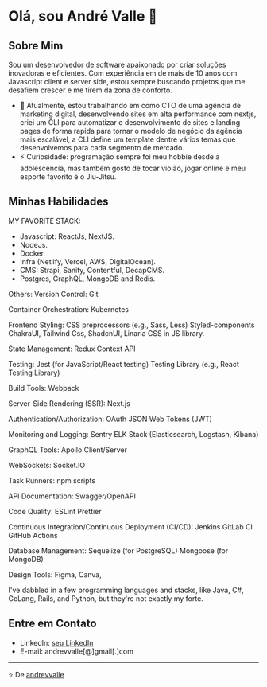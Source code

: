 # Olá, sou André Valle 👋

## Sobre Mim
Sou um desenvolvedor de software apaixonado por criar soluções inovadoras e eficientes. Com experiência em de mais de 10 anos com Javascript client e server side, estou sempre buscando projetos que me desafiem crescer e me tirem da zona de conforto.

- 🔭 Atualmente, estou trabalhando em como CTO de uma agência de marketing digital, desenvolvendo sites em alta performance com nextjs, criei um CLI para automatizar o desenvolvimento de sites e landing pages de forma rapida para tornar o modelo de negócio da agência mais escalável, a CLI define um template dentre vários temas que desenvolvemos para cada segmento de mercado.
- ⚡ Curiosidade: programação sempre foi meu hobbie desde a adolescência, mas também gosto de tocar violão, jogar online e meu esporte favorito é o Jiu-Jitsu.

## Minhas Habilidades
MY FAVORITE STACK:
  - Javascript: ReactJs, NextJS.
  - NodeJs.
  - Docker.
  - Infra (Netlify, Vercel, AWS, DigitalOcean).
  - CMS: Strapi, Sanity, Contentful, DecapCMS.
  - Postgres, GraphQL, MongoDB and Redis.

Others:
Version Control:
Git

Container Orchestration:
Kubernetes

Frontend Styling:
CSS preprocessors (e.g., Sass, Less)
Styled-components
ChakraUI, Tailwind Css, ShadcnUI, Linaria CSS in JS library.

State Management:
Redux
Context API

Testing:
Jest (for JavaScript/React testing)
Testing Library (e.g., React Testing Library)

Build Tools:
Webpack

Server-Side Rendering (SSR):
Next.js

Authentication/Authorization:
OAuth
JSON Web Tokens (JWT)

Monitoring and Logging:
Sentry
ELK Stack (Elasticsearch, Logstash, Kibana)

GraphQL Tools:
Apollo Client/Server

WebSockets:
Socket.IO

Task Runners:
npm scripts

API Documentation:
Swagger/OpenAPI

Code Quality:
ESLint
Prettier

Continuous Integration/Continuous Deployment (CI/CD):
Jenkins
GitLab CI
GitHub Actions

Database Management:
Sequelize (for PostgreSQL)
Mongoose (for MongoDB)

Design Tools:
Figma, Canva, 

I've dabbled in a few programming languages and stacks, like Java, C#, GoLang, Rails, and Python, but they're not exactly my forte.

## Entre em Contato
- LinkedIn: [seu LinkedIn](https://www.linkedin.com/in/andrevvalle/)
- E-mail: andrevvalle[@]gmail[.]com

---

⭐️ De [andrevvalle](https://github.com/andrevvalle)
